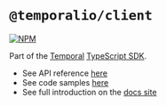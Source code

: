# `@temporalio/client`

[![NPM](https://img.shields.io/npm/v/@temporalio/client?style=for-the-badge)](https://www.npmjs.com/package/@temporalio/client)

Part of the [Temporal](https://temporal.io) [TypeScript SDK](https://www.npmjs.com/package/temporalio).

- See API reference [here](https://typescript.temporal.io/api/namespaces/client)
- See code samples [here](https://github.com/temporalio/samples-typescript)
- See full introduction on the [docs site](https://docs.temporal.io/docs/typescript/introduction)
